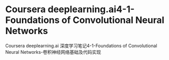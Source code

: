 # Coursera deeplearning.ai4-1-Foundations of Convolutional Neural Networks
Coursera deeplearning.ai 深度学习笔记4-1-Foundations of Convolutional Neural Networks-卷积神经网络基础及代码实现